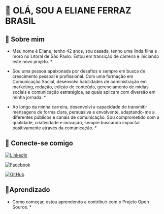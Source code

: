 # 💖 OLÁ, SOU A ELIANE FERRAZ BRASIL 




## 🦋 Sobre mim

* Meu nome é Eliane, tenho 42 anos, sou casada, tenho uma linda filha e moro no Litoral de São Paulo. Estou em transição de carreira e iniciando este novo projeto. *

* Sou uma pessoa apaixonada por desafios e sempre em busca de crescimento pessoal e profissional. Com uma formação em Comunicação Social, desenvolvi habilidades de administração em marketing, redação, edição de conteúdo, gerenciamento de mídias sociais e comunicação estratégica, as quais aplicam com diversão em minha jornada. *

* Ao longo da minha carreira, desenvolvi a capacidade de transmitir mensagens de forma clara, persuasiva e envolvente, adaptando-me a diferentes públicos e canais de comunicação. Sou comprometido com a qualidade, criatividade e inovação, sempre buscando impactar positivamente através da comunicação. *


## 📳 Conecte-se comigo

[![LinkedIn](https://img.shields.io/badge/LinkedIn-0077B5?style=for-the-badge&logo=linkedin&logoColor=white )]( https://www.linkedin.com/in/eliane-ferraz-brasil/)

[![Facebook](https://img.shields.io/badge/Facebook-1877F2?style=for-the-badge&logo=facebook&logoColor=white )]( https://www.facebook.com/eliane.ferrazbrasil/)

[![GitHub](https://img.shields.io/badge/GitHub-100000?style=for-the-badge&logo=github&logoColor=white )](https://github.com/ELIBRASIL).



## 💭Aprendizado 
* Como começar, estou aprendendo a contribuir com o Projeto Open Source. *
